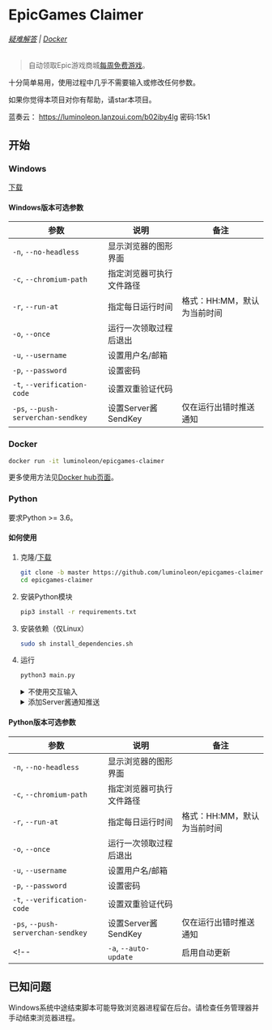 # EpicGames Claimer

<!-- [START badges] -->

<!-- ![](https://img.shields.io/badge/language-python-3572A5.svg) ![](https://img.shields.io/github/license/luminoleon/epicgames-claimer.svg) ![](https://img.shields.io/github/last-commit/luminoleon/epicgames-claimer.svg) -->

<!-- [END badges] -->

###### [疑难解答](docs/troubleshooting.md) | [Docker](docs/README_DOCKER.md)

> 自动领取Epic游戏商城[每周免费游戏](https://www.epicgames.com/store/free-games)。

十分简单易用，使用过程中几乎不需要输入或修改任何参数。

如果你觉得本项目对你有帮助，请star本项目。

蓝奏云： <https://luminoleon.lanzoui.com/b02iby4lg> 密码:15k1

## 开始

### Windows

[下载](https://github.com/luminoleon/epicgames-claimer/releases)

<!-- 注意：Windows版本目前不支持自动更新。 -->

#### Windows版本可选参数

| 参数                               | 说明                     | 备注                      |
| ---------------------------------- | ----------------------- | ------------------------- |
| `-n`, `--no-headless`              | 显示浏览器的图形界面      |                           |
| `-c`, `--chromium-path`            | 指定浏览器可执行文件路径  |                           |
| `-r`, `--run-at`                   | 指定每日运行时间         | 格式：HH:MM，默认为当前时间 |
| `-o`, `--once`                     | 运行一次领取过程后退出    |                           |
| `-u`, `--username`                 | 设置用户名/邮箱          |                           |
| `-p`, `--password`                 | 设置密码                 |                           |
| `-t`, `--verification-code`        | 设置双重验证代码          |                          |
| `-ps`, `--push-serverchan-sendkey` | 设置Server酱SendKey      | 仅在运行出错时推送通知     |

### Docker

``` bash
docker run -it luminoleon/epicgames-claimer
```

更多使用方法见[Docker hub页面](https://hub.docker.com/r/luminoleon/epicgames-claimer)。

### Python

要求Python >= 3.6。

#### 如何使用

1. 克隆/[下载](https://github.com/luminoleon/epicgames-claimer/releases)

    ``` bash
    git clone -b master https://github.com/luminoleon/epicgames-claimer.git
    cd epicgames-claimer
    ```

2. 安装Python模块

    ``` bash
    pip3 install -r requirements.txt
    ```

3. 安装依赖（仅Linux）

    ``` bash
    sudo sh install_dependencies.sh
    ```

4. 运行

    ``` bash
    python3 main.py
    ```

    <!--
    <details>
    <summary>启用自动更新</summary>

    ```bash
    python3 main.py --auto-update
    ```

    </details>
    -->

    <details>
    <summary>不使用交互输入</summary>

    ```bash
    python3 main.py -u <你的邮箱> -p <你的密码>
    ```

    ```bash
    python3 main.py -u <你的邮箱> -p <你的密码> -t <双重验证代码>
    ```

    </details>

    <details>
    <summary>添加Server酱通知推送</summary>

    ```bash
    python3 main.py -ps <SendKey>
    ```

    </details>

#### Python版本可选参数

| 参数                               | 说明                     | 备注                      |
| ---------------------------------- | ----------------------- | ------------------------- |
| `-n`, `--no-headless`              | 显示浏览器的图形界面      |                           |
| `-c`, `--chromium-path`            | 指定浏览器可执行文件路径  |                           |
| `-r`, `--run-at`                   | 指定每日运行时间         | 格式：HH:MM，默认为当前时间 |
| `-o`, `--once`                     | 运行一次领取过程后退出    |                           |
| `-u`, `--username`                 | 设置用户名/邮箱          |                           |
| `-p`, `--password`                 | 设置密码                 |                           |
| `-t`, `--verification-code`        | 设置双重验证代码          |                          |
| `-ps`, `--push-serverchan-sendkey` | 设置Server酱SendKey      | 仅在运行出错时推送通知     |
<!-- | `-a`, `--auto-update`              | 启用自动更新             |                           | -->

## 已知问题

Windows系统中途结束脚本可能导致浏览器进程留在后台。请检查任务管理器并手动结束浏览器进程。

